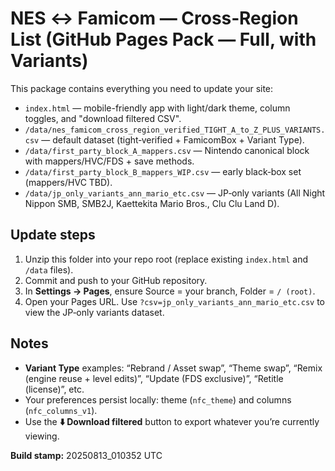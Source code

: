 # NES ↔ Famicom — Cross‑Region List (GitHub Pages Pack — Full, with Variants)

This package contains everything you need to update your site:
- `index.html` — mobile-friendly app with light/dark theme, column toggles, and "download filtered CSV".
- `/data/nes_famicom_cross_region_verified_TIGHT_A_to_Z_PLUS_VARIANTS.csv` — default dataset (tight‑verified + FamicomBox + Variant Type).
- `/data/first_party_block_A_mappers.csv` — Nintendo canonical block with mappers/HVC/FDS + save methods.
- `/data/first_party_block_B_mappers_WIP.csv` — early black‑box set (mappers/HVC TBD).
- `/data/jp_only_variants_ann_mario_etc.csv` — JP‑only variants (All Night Nippon SMB, SMB2J, Kaettekita Mario Bros., Clu Clu Land D).

## Update steps
1. Unzip this folder into your repo root (replace existing `index.html` and `/data` files).
2. Commit and push to your GitHub repository.
3. In **Settings → Pages**, ensure Source = your branch, Folder = `/ (root)`.
4. Open your Pages URL. Use `?csv=jp_only_variants_ann_mario_etc.csv` to view the JP‑only variants dataset.

## Notes
- **Variant Type** examples: “Rebrand / Asset swap”, “Theme swap”, “Remix (engine reuse + level edits)”, “Update (FDS exclusive)”, “Retitle (license)”, etc.
- Your preferences persist locally: theme (`nfc_theme`) and columns (`nfc_columns_v1`). 
- Use the **⬇️ Download filtered** button to export whatever you’re currently viewing.

**Build stamp:** 20250813_010352 UTC
